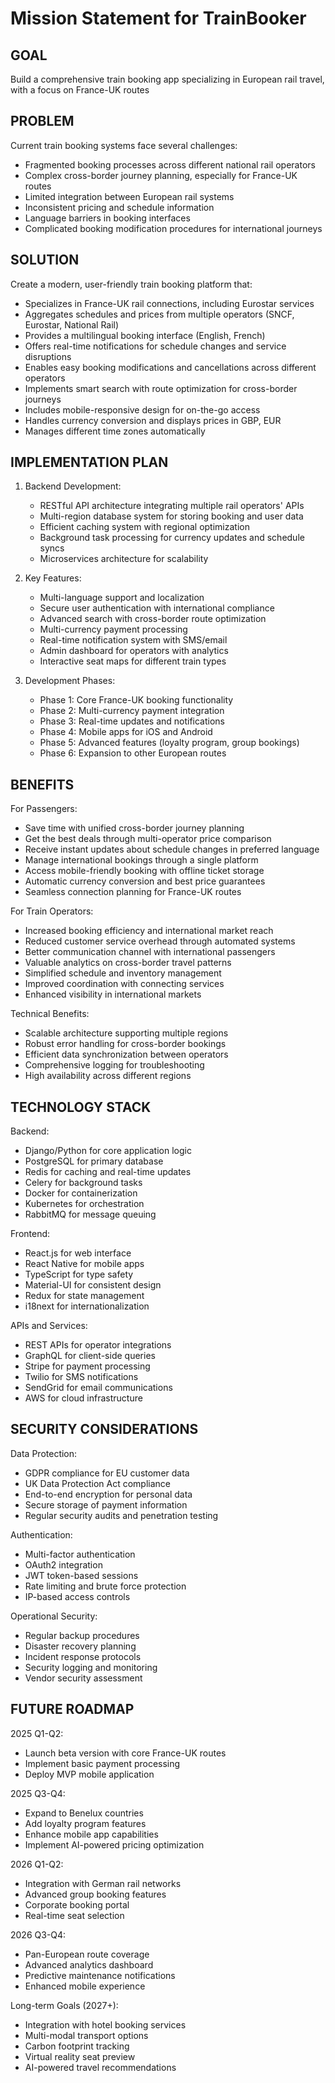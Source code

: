 # Mission Statement for TrainBooker

## GOAL
Build a comprehensive train booking app specializing in European rail travel, with a focus on France-UK routes

## PROBLEM
Current train booking systems face several challenges:
- Fragmented booking processes across different national rail operators
- Complex cross-border journey planning, especially for France-UK routes
- Limited integration between European rail systems
- Inconsistent pricing and schedule information
- Language barriers in booking interfaces
- Complicated booking modification procedures for international journeys

## SOLUTION
Create a modern, user-friendly train booking platform that:
- Specializes in France-UK rail connections, including Eurostar services
- Aggregates schedules and prices from multiple operators (SNCF, Eurostar, National Rail)
- Provides a multilingual booking interface (English, French)
- Offers real-time notifications for schedule changes and service disruptions
- Enables easy booking modifications and cancellations across different operators
- Implements smart search with route optimization for cross-border journeys
- Includes mobile-responsive design for on-the-go access
- Handles currency conversion and displays prices in GBP, EUR
- Manages different time zones automatically

## IMPLEMENTATION PLAN
1. Backend Development:
   - RESTful API architecture integrating multiple rail operators' APIs
   - Multi-region database system for storing booking and user data
   - Efficient caching system with regional optimization
   - Background task processing for currency updates and schedule syncs
   - Microservices architecture for scalability

2. Key Features:
   - Multi-language support and localization
   - Secure user authentication with international compliance
   - Advanced search with cross-border route optimization
   - Multi-currency payment processing
   - Real-time notification system with SMS/email
   - Admin dashboard for operators with analytics
   - Interactive seat maps for different train types

3. Development Phases:
   - Phase 1: Core France-UK booking functionality
   - Phase 2: Multi-currency payment integration
   - Phase 3: Real-time updates and notifications
   - Phase 4: Mobile apps for iOS and Android
   - Phase 5: Advanced features (loyalty program, group bookings)
   - Phase 6: Expansion to other European routes

## BENEFITS
For Passengers:
- Save time with unified cross-border journey planning
- Get the best deals through multi-operator price comparison
- Receive instant updates about schedule changes in preferred language
- Manage international bookings through a single platform
- Access mobile-friendly booking with offline ticket storage
- Automatic currency conversion and best price guarantees
- Seamless connection planning for France-UK routes

For Train Operators:
- Increased booking efficiency and international market reach
- Reduced customer service overhead through automated systems
- Better communication channel with international passengers
- Valuable analytics on cross-border travel patterns
- Simplified schedule and inventory management
- Improved coordination with connecting services
- Enhanced visibility in international markets

Technical Benefits:
- Scalable architecture supporting multiple regions
- Robust error handling for cross-border bookings
- Efficient data synchronization between operators
- Comprehensive logging for troubleshooting
- High availability across different regions

## TECHNOLOGY STACK
Backend:
- Django/Python for core application logic
- PostgreSQL for primary database
- Redis for caching and real-time updates
- Celery for background tasks
- Docker for containerization
- Kubernetes for orchestration
- RabbitMQ for message queuing

Frontend:
- React.js for web interface
- React Native for mobile apps
- TypeScript for type safety
- Material-UI for consistent design
- Redux for state management
- i18next for internationalization

APIs and Services:
- REST APIs for operator integrations
- GraphQL for client-side queries
- Stripe for payment processing
- Twilio for SMS notifications
- SendGrid for email communications
- AWS for cloud infrastructure

## SECURITY CONSIDERATIONS
Data Protection:
- GDPR compliance for EU customer data
- UK Data Protection Act compliance
- End-to-end encryption for personal data
- Secure storage of payment information
- Regular security audits and penetration testing

Authentication:
- Multi-factor authentication
- OAuth2 integration
- JWT token-based sessions
- Rate limiting and brute force protection
- IP-based access controls

Operational Security:
- Regular backup procedures
- Disaster recovery planning
- Incident response protocols
- Security logging and monitoring
- Vendor security assessment

## FUTURE ROADMAP
2025 Q1-Q2:
- Launch beta version with core France-UK routes
- Implement basic payment processing
- Deploy MVP mobile application

2025 Q3-Q4:
- Expand to Benelux countries
- Add loyalty program features
- Enhance mobile app capabilities
- Implement AI-powered pricing optimization

2026 Q1-Q2:
- Integration with German rail networks
- Advanced group booking features
- Corporate booking portal
- Real-time seat selection

2026 Q3-Q4:
- Pan-European route coverage
- Advanced analytics dashboard
- Predictive maintenance notifications
- Enhanced mobile experience

Long-term Goals (2027+):
- Integration with hotel booking services
- Multi-modal transport options
- Carbon footprint tracking
- Virtual reality seat preview
- AI-powered travel recommendations

